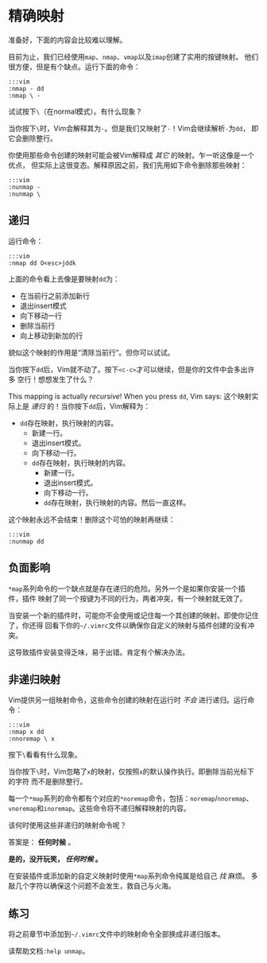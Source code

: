 精确映射
========

准备好，下面的内容会比较难以理解。

目前为止，我们已经使用`map`、`nmap`、`vmap`以及`imap`创建了实用的按键映射。
他们很方便，但是有个缺点。运行下面的命令：

    :::vim
    :nmap - dd
    :nmap \ -

试试按下`\`（在normal模式）。有什么现象？

当你按下`\`时，Vim会解释其为`-`。但是我们又映射了`-`！Vim会继续解析`-`为`dd`，
即它会删除整行。

你使用那些命令创建的映射可能会被Vim解释成 *其它* 的映射。乍一听这像是一个优点，
但实际上这很变态。解释原因之前，我们先用如下命令删除那些映射：

    :::vim
    :nunmap -
    :nunmap \

递归
----

运行命令：

    :::vim
    :nmap dd O<esc>jddk

上面的命令看上去像是要映射`dd`为：

* 在当前行之前添加新行
* 退出insert模式
* 向下移动一行
* 删除当前行
* 向上移动到新加的行

貌似这个映射的作用是“清除当前行”。但你可以试试。

当你按下`dd`后，Vim就不动了。按下`<c-c>`才可以继续，但是你的文件中会多出许多
空行！想想发生了什么？

This mapping is actually *recursive*!  When you press `dd`, Vim says:
这个映射实际上是 *递归* 的！当你按下`dd`后，Vim解释为：

* `dd`存在映射，执行映射的内容。
    * 新建一行。
    * 退出insert模式。
    * 向下移动一行。
    * `dd`存在映射，执行映射的内容。
        * 新建一行。
        * 退出insert模式。
        * 向下移动一行。
        * `dd`存在映射，执行映射的内容。然后一直这样。

这个映射永远不会结束！删除这个可怕的映射再继续：

    :::vim
    :nunmap dd

负面影响
--------

`*map`系列命令的一个缺点就是存在递归的危险。另外一个是如果你安装一个插件，插件
映射了同一个按键为不同的行为，两者冲突，有一个映射就无效了。

当安装一个新的插件时，可能你不会使用或记住每一个其创建的映射。即使你记住了，你还得
回看下你的`~/.vimrc`文件以确保你自定义的映射与插件创建的没有冲突。

这导致插件安装变得乏味，易于出错。肯定有个解决办法。

非递归映射
----------

Vim提供另一组映射命令，这些命令创建的映射在运行时 *不会* 进行递归。运行命令：

    :::vim
    :nmap x dd
    :nnoremap \ x

按下`\`看看有什么现象。

当你按下`\`时，Vim忽略了`x`的映射，仅按照`x`的默认操作执行。即删除当前光标下的字符
而不是删除整行。

每一个`*map`系列的命令都有个对应的`*noremap`命令，包括：`noremap`/`nnoremap`、
`vnoremap`和`inoremap`。这些命令将不递归解释映射的内容。

该何时使用这些非递归的映射命令呢？

答案是： **任何时候** 。

**是的，没开玩笑， *任何时候* 。**

在安装插件或添加新的自定义映射时使用`*map`系列命令纯属是给自己 *找* 麻烦。
多敲几个字符以确保这个问题不会发生，救自己与火海。

练习
----

将之前章节中添加到`~/.vimrc`文件中的映射命令全部换成非递归版本。

读帮助文档`:help unmap`。
